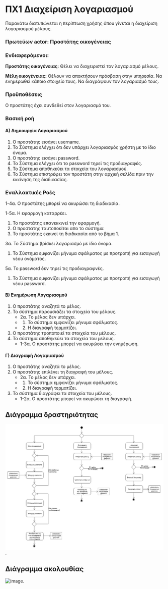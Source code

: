 # ΠΧ1 Διαχείριση λογαριασμού
Παρακάτω διατυπώνεται η περίπτωση χρήσης όπου γίνεται η διαχείριση λογαριασμού μέλους.

### Πρωτεύων actor: Προστάτης οικογένειας

### Ενδιαφερόμενοι:

**Προστάτης οικογένειας:** Θέλει να διαχειριστεί τον λογαριασμό μέλους.

**Μέλη οικογένειας:** Θέλουν να αποκτήσουν πρόσβαση στην υπηρεσία. Να ενημερωθεί κάποιο στοιχείο τους. Να διαγράψουν τον λογαριασμό τους.

### Προϋποθέσεις
Ο προστάτης έχει συνδεθεί στον λογαριασμό του.

### Βασική ροή
#### Α) Δημιουργία Λογαριασμού 
1. Ο προστάτης εισάγει username.
2. Το Σύστημα ελέγχει ότι δεν υπάρχει λογαριασμός χρήστη με το ίδιο όνομα.
3. Ο προστάτης εισάγει password.
4. Το Σύστημα ελέγχει ότι το password τηρεί τις προδιαγραφές.
5. Το Σύστημα αποθηκεύει τα στοιχεία του λογαριασμού.
6. Το Σύστημα επιστρέφει τον προστάτη στην αρχική σελίδα πριν την εκκίνηση της διαδικασίας.


### Εναλλακτικές Ροές
1-4α. Ο προστάτης μπορεί να ακυρώσει τη διαδικασία.

1-5α. Η εφαρμογή καταρρέει.
1. Το προστάτης επανεκκινεί την εφαρμογή.
2. Ο προστατης ταυτοποείται απο το σύστημα
3. Το προστάτης εκκινεί τη διαδικασία από το βήμα 1.

3α. Το Σύστημα βρίσκει λογαριασμό με ίδιο όνομα. 
1. Το Σύστημα εμφανίζει μήνυμα σφάλματος με προτροπή για εισαγωγή νέου ονόματος.

5α. Το password δεν τηρεί τις προδιαγραφvές.
1. Το Σύστημα εμφανίζει μήνυμα σφάλματος με προτροπή για εισαγωγή νέου password.

#### B) Ενημέρωση Λογαριασμού 
1. Ο προστάτης αναζητά το μέλος.
2. Το σύστημα παρουσιάζει τα στοιχεία του μέλους.
   * 2α. Το μέλος δεν υπάρχει.
   *    1. Το σύστημα εμφανίζει μήνυμα σφάλματος.
   *    2. Η διαγραφή τερματίζει.
3. Ο προστάτης τροποποιεί τα στοιχεία του μέλους.
4. Το σύστημα αποθηκεύει τα στοιχεία του μελους.
   * 1-3α. Ο προστάτης μπορεί να ακυρώσει την ενημέρωση.
  
#### Γ) Διαγραφή Λογαριασμού 
1. Ο προστάτης αναζητά το μέλος.
2. Ο προστάτης επιλέγει τη διαγραφή του μέλους.
   * 2α. Το μέλος δεν υπάρχει.
   *    1. Το σύστημα εμφανίζει μήνυμα σφάλματος.
   *    2. Η διαγραφή τερματίζει.
3. Το σύστημα διαγράφει τα στοιχεία του μέλους.
   * 1-2α. Ο προστάτης μπορεί να ακυρώσει τη διαγραφή.

## Διάγραμμα δραστηριότητας
![image](/docs/markdown/uml/requirements/uc2-activity-diagram.jpg).

## Διάγραμμα ακολουθίας
![image](/docs/markdown/uml/requirements/).